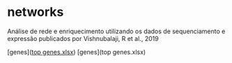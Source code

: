 # networks

Análise de rede e enriquecimento utilizando os dados de sequenciamento e expressão publicados por Vishnubalaji, R et al., 2019

[genes]([top genes.xlsx](https://github.com/gabrep/networks/blob/main/DEGs%20full%20list.XLSX))
[genes](top genes.xlsx)

